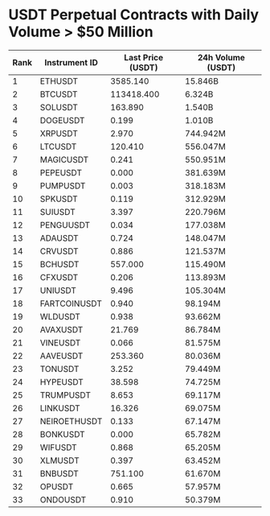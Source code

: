 # USDT Perpetual Contracts with Daily Volume > $50 Million

| Rank | Instrument ID | Last Price (USDT) | 24h Volume (USDT) |
|------|---------------|-------------------|-------------------|
| 1 | ETHUSDT | 3585.140 | 15.846B |
| 2 | BTCUSDT | 113418.400 | 6.324B |
| 3 | SOLUSDT | 163.890 | 1.540B |
| 4 | DOGEUSDT | 0.199 | 1.010B |
| 5 | XRPUSDT | 2.970 | 744.942M |
| 6 | LTCUSDT | 120.410 | 556.047M |
| 7 | MAGICUSDT | 0.241 | 550.951M |
| 8 | PEPEUSDT | 0.000 | 381.639M |
| 9 | PUMPUSDT | 0.003 | 318.183M |
| 10 | SPKUSDT | 0.119 | 312.929M |
| 11 | SUIUSDT | 3.397 | 220.796M |
| 12 | PENGUUSDT | 0.034 | 177.038M |
| 13 | ADAUSDT | 0.724 | 148.047M |
| 14 | CRVUSDT | 0.886 | 121.537M |
| 15 | BCHUSDT | 557.000 | 115.490M |
| 16 | CFXUSDT | 0.206 | 113.893M |
| 17 | UNIUSDT | 9.496 | 105.304M |
| 18 | FARTCOINUSDT | 0.940 | 98.194M |
| 19 | WLDUSDT | 0.938 | 93.662M |
| 20 | AVAXUSDT | 21.769 | 86.784M |
| 21 | VINEUSDT | 0.066 | 81.575M |
| 22 | AAVEUSDT | 253.360 | 80.036M |
| 23 | TONUSDT | 3.252 | 79.449M |
| 24 | HYPEUSDT | 38.598 | 74.725M |
| 25 | TRUMPUSDT | 8.653 | 69.117M |
| 26 | LINKUSDT | 16.326 | 69.075M |
| 27 | NEIROETHUSDT | 0.133 | 67.147M |
| 28 | BONKUSDT | 0.000 | 65.782M |
| 29 | WIFUSDT | 0.868 | 65.205M |
| 30 | XLMUSDT | 0.397 | 63.452M |
| 31 | BNBUSDT | 751.100 | 61.670M |
| 32 | OPUSDT | 0.665 | 57.957M |
| 33 | ONDOUSDT | 0.910 | 50.379M |
